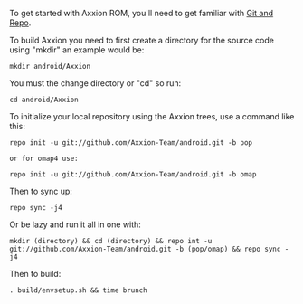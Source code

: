 To get started with Axxion ROM, you'll need to get
familiar with [Git and Repo](http://source.android.com/download/using-repo).

To build Axxion you need to first create a directory for the source code using "mkdir" an example would be:

    mkdir android/Axxion
    
You must the change directory or "cd" so run:

    cd android/Axxion
    
To initialize your local repository using the Axxion trees, use a command like this:

    repo init -u git://github.com/Axxion-Team/android.git -b pop

    or for omap4 use:

    repo init -u git://github.com/Axxion-Team/android.git -b omap

Then to sync up:

    repo sync -j4
    
Or be lazy and run it all in one with:

    mkdir (directory) && cd (directory) && repo int -u git://github.com/Axxion-Team/android.git -b (pop/omap) && repo sync -j4

Then to build:

    . build/envsetup.sh && time brunch
